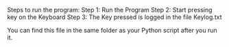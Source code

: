 Steps to run the program:
Step 1: Run the Program 
Step 2: Start pressing key on the Keyboard
Step 3: The Key pressed is logged in the file Keylog.txt

You can find this file in the same folder as your Python script after you run it.

